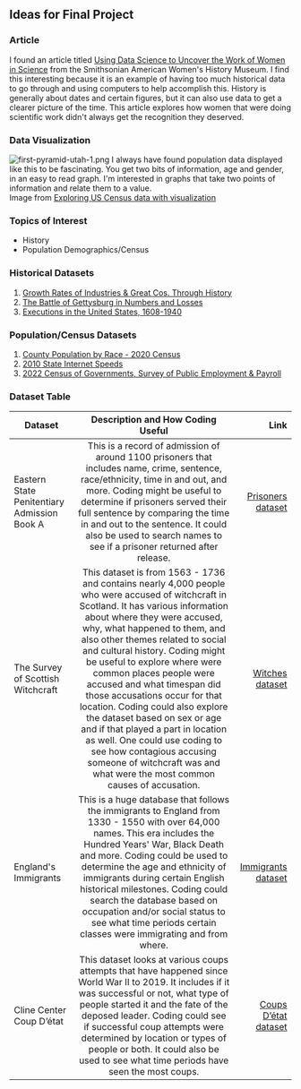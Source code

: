 

## Ideas for Final Project

### Article 
I found an article titled [Using Data Science to Uncover the Work of Women in Science](https://womenshistory.si.edu/blog/using-data-science-uncover-work-women-science) 
from the Smithsonian American Women's History Museum. I find this interesting because it is an example of having too much historical data to go through and using computers
to help accomplish this. History is generally about dates and certain figures, but it can also use data to get a clearer picture of the time. This article explores how women 
that were doing scientific work didn't always get the recognition they deserved.

### Data Visualization
![first-pyramid-utah-1.png](attachment:first-pyramid-utah-1.png "Utah Population Map")
I always have found population data displayed like this to be fascinating. You get two bits of information, age and gender, in an easy to read graph. I'm interested in graphs 
that take two points of information and relate them to a value.    
Image from [Exploring US Census data with visualization](https://walker-data.com/census-r/exploring-us-census-data-with-visualization.html)

### Topics of Interest
+ History
+ Population Demographics/Census

### Historical Datasets
1. [Growth Rates of Industries & Great Cos. Through History](https://data.world/dmikebishop/growth-rates-of-industries-great-cos-through-history)
2. [The Battle of Gettysburg in Numbers and Losses](https://data.world/undsioux88/the-battle-of-gettysburg-in-numbers-and-losses)
3. [Executions in the United States, 1608-1940](https://catalog.data.gov/dataset/executions-in-the-united-states-1608-1940-the-espy-file-summary-data-of-executions-collect-b0564)

### Population/Census Datasets
1. [County Population by Race - 2020 Census](https://data.world/amberthomas/county-population-by-race-2020-census)
2. [2010 State Internet Speeds](https://data.world/chapmanclay/2010-state-internet-speeds)
3. [2022 Census of Governments, Survey of Public Employment & Payroll](https://www.census.gov/data/datasets/2022/econ/apes/2022.html)

### Dataset Table

| Dataset        | Description and How Coding Useful         | Link  |
| ------------- |:-------------:| -----:|
| Eastern State Penitentiary Admission Book A      | This is a record of admission of around 1100 prisoners that includes name, crime, sentence, race/ethnicity, time in and out, and more. Coding might be useful to determine if prisoners served their full sentence by comparing the time in and out to the sentence. It could also be used to search names to see if a prisoner returned after release. | [Prisoners dataset](https://repository.upenn.edu/entities/dataset/9e9c9a7e-c78d-40ba-9541-148b59806870) |
| The Survey of Scottish Witchcraft      | This dataset is from 1563 - 1736 and contains nearly 4,000 people who were accused of witchcraft in Scotland. It has various information about where they were accused, why, what happened to them, and also other themes related to social and cultural history. Coding might be useful to explore where were common places people were accused and what timespan did those accusations occur for that location. Coding could also explore the dataset based on sex or age and if that played a part in location as well. One could use coding to see how contagious accusing someone of witchcraft was and what were the most common causes of accusation.       |   [Witches dataset](https://witches.hca.ed.ac.uk/) |
| England's Immigrants  | This is a huge database that follows the immigrants to England from 1330 - 1550 with over 64,000 names. This era includes the Hundred Years' War, Black Death and more. Coding could be used to determine the age and ethnicity of immigrants during certain English historical milestones. Coding could search the database based on occupation and/or social status to see what time periods certain classes were immigrating and from where.       |    [Immigrants dataset](https://www.englandsimmigrants.com/) |
| Cline Center Coup D’état  | This dataset looks at various coups attempts that have happened since World War II to 2019. It includes if it was successful or not, what type of people started it and the fate of the deposed leader. Coding could see if successful coup attempts were determined by location or types of people or both. It could also be used to see what time periods have seen the most coups.         |    [Coups D’état dataset](https://databank.illinois.edu/datasets/IDB-9651987) |

